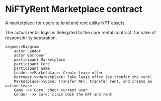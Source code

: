 NiFTyRent Marketplace contract
=================================

A marketplace for users to lend and rent utility NFT assets.

The actual rental logic is delegated to the core rental contract, for sake of responsibility separation.

``` mermaid
sequenceDiagram
    actor Lender
    actor Borrower
    participant Marketplace
    participant Core
    participant Game
    Lender->>Marketplace: Create lease offer
    Borrower->>Marketplace: Take lease offer (by tranfer the rent)
    Marketplace->>Core: Transfer NFT, transfer rent, and create an active lease
    Game ->> Core: check current user
    Lender ->> Core: claim back the NFT and rent
```

